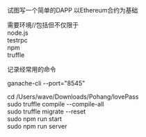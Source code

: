 试图写一个简单的DAPP 以Ethereum合约为基础  

需要环境//包括但不仅限于  
node.js  
testrpc  
npm  
truffle  

记录经常用的命令  

ganache-cli --port="8545"

cd /Users/wave/Downloads/Pohang/lovePass  
sudo truffle compile --compile-all  
sudo truffle migrate --reset  
sudo npm run start  
sudo npm run server
